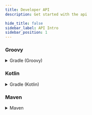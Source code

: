```yaml
---
title: Developer API
description: Get started with the api

hide_title: false
sidebar_label: API Intro
sidebar_position: 1
---
```

### Groovy
<details>
 <summary>
   Gradle (Groovy)
 </summary>

```gradle
repositories {
    maven {
        url = "https://repo.crazycrew.us/releases"
    }
}
```

```gradle
dependencies {
    compileOnly "com.badbones69.crazyenvoys:crazyenvoys-paper-api:1.8.2"
}
```
</details>

### Kotlin
<details>
 <summary>
   Gradle (Kotlin)
 </summary>

```gradle
repositories {
    maven("https://repo.crazycrew.us/releases")
}
```

```gradle
dependencies {
    compileOnly("com.badbones69.crazyenvoys", "crazyenvoys-paper-api", "1.8.2")
}
```
</details>

### Maven
<details>
 <summary>
   Maven
 </summary>

```xml
<repository>
  <id>crazycrew-releases</id>
  <url>https://repo.crazycrew.us/releases</url>
</repository>
```

```xml
<dependency>
  <groupId>com.badbones69.crazyenvoys</groupId>
  <artifactId>crazyenvoys-paper-api</artifactId>
  <version>1.8.2</version>
  <scope>provided</scope>
 </dependency>
```
</details>